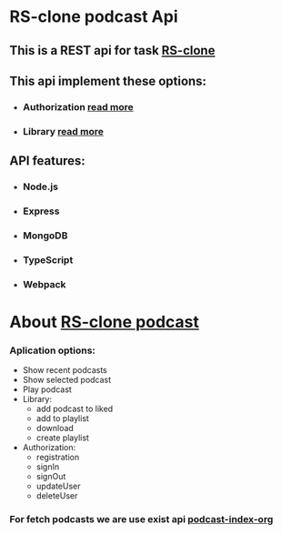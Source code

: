 # RS-clone podcast Api
## This is a REST api for task [RS-clone](https://github.com/rolling-scopes-school/tasks/blob/master/tasks/rsclone/rsclone.md)
## This api implement these options:
- ### **Authorization** [read more](./src/doc/authorization.md)
- ### **Library** [read more](./src/doc/library.md)

## API features:
- ### **Node.js**
- ### **Express**
- ### **MongoDB**
- ### **TypeScript**
- ### **Webpack**

# About [RS-clone podcast](https://github.com/YaroslavGomon/RS-Clone)
### Aplication options:
- Show recent podcasts
- Show selected podcast 
- Play podcast
- Library:
  * add podcast to liked
  * add to playlist
  * download
  * create playlist
- Authorization:
  * registration
  * signIn
  * signOut
  * updateUser
  * deleteUser
### For fetch podcasts we are use exist api [podcast-index-org](https://podcastindex-org.github.io/docs-api/#overview)
